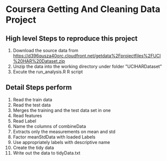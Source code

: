 Coursera Getting And Cleaning Data Project
==========================================

High level Steps to reproduce this project
------------------------------------------
1. Download the source data from https://d396qusza40orc.cloudfront.net/getdata%2Fprojectfiles%2FUCI%20HAR%20Dataset.zip
2. Unzip the data into the working directory under folder "UCIHARDataset"
3. Excute the run_analysis.R R script

Detail Steps perform
--------------------
1.  Read the train data
2.  Read the test data
3.  Merges the training and the test data set in one
4.  Read features
5.  Read Label
6.  Name the columns of combineData
7.  Extracts only the measurements on mean and std
8.  Factor meanStdData with loaded Labels
9.  Use appropriately labels with descriptive name
10. Create the tidy data
11. Write out the data to tidyData.txt
 
